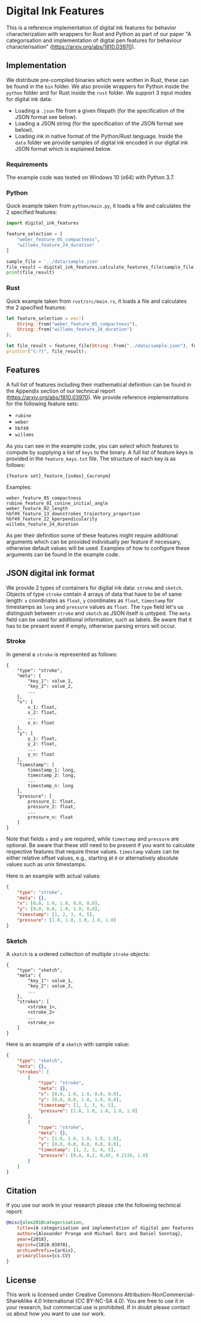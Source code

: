# Digital Ink Features
This is a reference implementation of digital ink features for behavior characterization with wrappers for Rust and Python as part of our paper "A categorisation and implementation of digital pen features for behaviour characterisation" (https://arxiv.org/abs/1810.03970).

## Implementation
We distribute pre-compiled binaries which were written in Rust, these can be found in the `bin` folder. We also provide wrappers for Python inside the `python` folder and for Rust inside the `rust` folder. We support 3 input modes for digital ink data:
* Loading a `.json` file from a given filepath (for the specification of the JSON format see below).
* Loading a JSON string (for the specification of the JSON format see below).
* Loading ink in native format of the Python/Rust language.
Inside the `data` folder we provide samples of digital ink encoded in our digital ink JSON format which is explained below.

### Requirements
The example code was tested on Windows 10 (x64) with Python 3.7.

### Python
Quick example taken from `python/main.py`, it loads a file and calculates the 2 specified features:
```python
import digital_ink_features

feature_selection = [
    "weber_feature_05_compactness",
    "willems_feature_24_duration"
]

sample_file = '../data/sample.json'
file_result = digital_ink_features.calculate_features_file(sample_file, feature_selection, {})
print(file_result)
```

### Rust
Quick example taken from `rust/src/main.rs`, it loads a file and calculates the 2 specified features:
```rust
let feature_selection = vec!(
    String::from("weber_feature_05_compactness"),
    String::from("willems_feature_24_duration")
);

let file_result = features_file(String::from("../data/sample.json"), feature_selection.clone(), HashMap::new());
println!("{:?}", file_result);

```

## Features
A full list of features including their mathematical definition can be found in the Appendix section of our technical report (https://arxiv.org/abs/1810.03970). We provide reference implementations for the following feature sets:
* `rubine`
* `weber`
* `hbf49`
* `willems`

As you can see in the example code, you can select which features to compute by supplying a list of `keys` to the binary. A full list of feature keys is provided in the `feature_keys.txt` file. The structure of each key is as follows:
```
{feature set}_feature_{index}_{acronym}
```
Examples:
```
weber_feature_05_compactness
rubine_feature_01_cosine_initial_angle
weber_feature_02_length
hbf49_feature_13_downstrokes_trajectory_proportion
hbf49_feature_22_kperpendicularity
willems_feature_24_duration
```
As per their definition some of these features might require additional arguments which can be provided individually per feature if necessary, otherwise default values will be used. Examples of how to configure these arguments can be found in the example code.

## JSON digital ink format
We provide 2 types of containers for digital ink data: `stroke` and `sketch`. Objects of type `stroke` contain 4 arrays of data that have to be of same length: `x` coordinates as `float`, `y` coordinates as `float`, `timestamp` for timestamps as `long` and `pressure` values as `float`. The `type` field let's us distinguish between `stroke` and `sketch` as JSON itself is untyped. The `meta` field can be used for additional information, such as labels. Be aware that it has to be present event if empty, otherwise parsing errors will occur.

### Stroke
In general a `stroke` is represented as follows:
```
{
    "type": "stroke",
    "meta": {
        "key_1": value_1,
        "key_2": value_2,
        ...
    },
    "x": [
        x_1: float,
        x_2: float,
        ...
        x_n: float
    ],
    "y": [
        y_1: float,
        y_2: float,
        ...
        y_n: float
    ],
    "timestamp": [
        timestamp_1: long,
        timestamp_2: long,
        ...
        timestamp_n: long
    ],
    "pressure": [
        pressure_1: float,
        pressure_2: float,
        ...
        pressure_n: float
    ]
}
```
Note that fields `x` and `y` are required, while `timestamp` and `pressure` are optional. Be aware that these still need to be present if you want to calculate respective features that require these values. `timestamp` values can be either relative offset values, e.g., starting at `0` or alternatively absolute values such as unix timestamps.

Here is an example with actual values:
```json
{
    "type": "stroke",
    "meta": {},
    "x": [0.0, 1.0, 1.0, 0.0, 0.0],
    "y": [0.0, 0.0, 1.0, 1.0, 0.0],
    "timestamp": [1, 2, 3, 4, 5],
    "pressure": [1.0, 1.0, 1.0, 1.0, 1.0]
}
```

### Sketch
A `sketch` is a ordered collection of multiple `stroke` objects:
```
{
    "type": "sketch",
    "meta": {
        "key_1": value_1,
        "key_2": value_2,
        ...
    },
    "strokes": [
        <stroke_1>,
        <stroke_2>
        ...
        <stroke_n>
    ]
}
```
Here is an example of a `sketch` with sample value:
```json
{
    "type": "sketch",
    "meta": {},
    "strokes": [
        {
            "type": "stroke",
            "meta": {},
            "x": [0.0, 1.0, 1.0, 0.0, 0.0],
            "y": [0.0, 0.0, 1.0, 1.0, 0.0],
            "timestamp": [1, 2, 3, 4, 5],
            "pressure": [1.0, 1.0, 1.0, 1.0, 1.0]
        },
        {
            "type": "stroke",
            "meta": {},
            "x": [1.0, 1.0, 1.0, 1.0, 1.0],
            "y": [0.0, 0.0, 0.0, 0.0, 0.0],
            "timestamp": [1, 2, 3, 4, 5],
            "pressure": [0.4, 0.2, 0.45, 9.2134, 1.0]
        }
    ]
}
```

## Citation
If you use our work in your research please cite the following technical report:
```bibtex
@misc{alex2018categorisation,
    title={A categorisation and implementation of digital pen features for behaviour characterisation},
    author={Alexander Prange and Michael Barz and Daniel Sonntag},
    year={2018},
    eprint={1810.03970},
    archivePrefix={arXiv},
    primaryClass={cs.CV}
}
```

## License
This work is licensed under Creative Commons Attribution-NonCommercial-ShareAlike 4.0 International (CC BY-NC-SA 4.0). You are free to use it in your research, but commercial use is prohibited. If in doubt please contact us about how you want to use our work.
